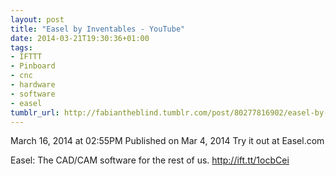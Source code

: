 ```yaml
---
layout: post
title: "Easel by Inventables - YouTube"
date: 2014-03-21T19:30:36+01:00
tags:
- IFTTT
- Pinboard
- cnc
- hardware
- software
- easel
tumblr_url: http://fabiantheblind.tumblr.com/post/80277816902/easel-by-inventables-youtube
---
```

March 16, 2014 at 02:55PM
Published on Mar 4, 2014
Try it out at Easel.com

Easel: The CAD/CAM software for the rest of us.
http://ift.tt/1ocbCei
